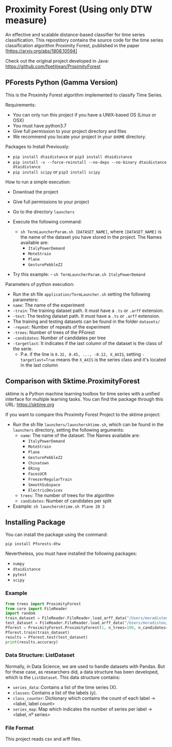 # Proximity Forest (Using only DTW measure)

An effective and scalable distance-based classifier for time series classification. This repostitory contains the source code for the time series classification algorithm Proximity Forest, published in the paper [https://arxiv.org/abs/1808.10594]

Check out the original project developed in Java: https://github.com/fpetitjean/ProximityForest

## PForests Python (Gamma Version)

This is the Proximity Forest algorithm implemented to classify Time Series.

Requirements:
- You can only run this project if you have a UNIX-based OS (Linux or OSX)
- You must have python3.7
- Give full permission to your project directory and files
- We recommend you locate your project in your `$HOME` directory.

Packages to Install Previously:
   - `pip install dtaidistance` or `pip3 install dtaidistance`
   - `pip install -v --force-reinstall --no-deps --no-binary dtaidistance dtaidistance`
   - `pip install scipy` or `pip3 install scipy`


How to run a simple execution:
* Download the project
* Give full permissions to your project
* Go to the directory `launchers`
* Execute the following command:
   * `sh TermLauncherParam.sh [DATASET_NAME]`, where `[DATASET_NAME]` is the name of the dataset you have stored in the project. The Names available are:
        * `ItalyPowerDemand`
        * `MoteStrain`
        * `Plane`
        * `GesturePebbleZ2`
       
 * Try this example:
       - `sh TermLauncherParam.sh ItalyPowerDemand`


Parameters of python execution:
- Run the sh file `application/TermLauncher.sh` setting the following parameters:
 - `name`: The name of the experiment
 - `-train`: The training dataset path. It must have a `.ts` or `.arff` extension.
 - `-test`: The testing dataset path. It must have a `.ts` or `.arff` extension.
 - The training and testing datasets can be found in the folder `datasets/`
 - `-repeat`: Number of repeats of the experiment
 - `-trees`: Number of trees of the PForest
 - `-candidates`: Number of candidates per tree
 - `-targetlast`: It indicates if the last column of the dataset is the class of the serie. 
    - P.e. if the line is `0.32, 0.45, ..., -0.12, X_AXIS`, setting `-targetlast=True` means the `X_AXIS` is the series class and it's located in the last column
    
## Comparison with Sktime.ProximityForest

sktime is a Python machine learning toolbox for time series with a unified interface for multiple learning tasks.
You can find the package through this URL: https://sktime.org

If you want to compare this Proximity Forest Project to the sktime project:
- Run the sh file `launchers/launchersktime.sh`, which can be found in the `launchers` directory, setting the following arguments:
   - `name`: The name of the dataset. The Names available are:
        * `ItalyPowerDemand`
        * `MoteStrain`
        * `Plane`
        * `GesturePebbleZ2`
        * `Chinatown`
        * `ERing`
        * `FacesUCR`
        * `FreezerRegularTrain`
        * `SmoothSubspace`
        * `ElectricDevices`
   - `trees`: The number of trees for the algorithm
   - `candidates`: Number of candidates per split
- Example:
   `sh launchersktime.sh Plane 20 3`
   
   
## Installing Package

You can install the package using the command:

`pip install Pforests-dtw`

Nevertheless, you must have installed the following packages:
-  `numpy`
-  `dtaidistance`
-  `pytest`
-  `scipy`

### Example

```python
from trees import ProximityForest
from core import FileReader
import random
train_dataset = FileReader.FileReader.load_arff_data("/Users/moradisten/Projects/PForests/datasets/Plane/Plane_TRAIN.arff")
test_dataset = FileReader.FileReader.load_arff_data("/Users/moradisten/Projects/PForests/datasets/Plane/Plane_TEST.arff")
Pforest = ProximityForest.ProximityForest(1, n_trees=100, n_candidates=5)
Pforest.train(train_dataset)
results = Pforest.test(test_dataset)
print(results.accuracy)
```

### Data Structure: ListDataset

Normally, in Data Science, we are used to handle datasets with Pandas. But for these case, as researchers did, a data structure has been developed, which is the `ListDataset`.
This data structure contains:
* `series_data`: Contains a list of the time series (X).
* `classes`: Contains a list of the labels (y).
* `class_counter`: Dictionary which contains the count of each label -> <label, label count>
* `series_map`: Map which indicates the number of series per label -> <label, nº series>


### File Format

This project reads csv and arff files. 
       
